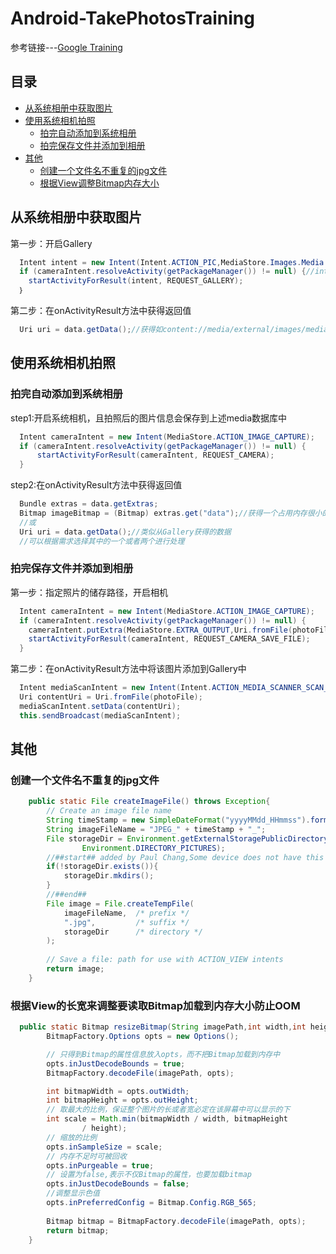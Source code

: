# Android-TakePhotosTraining
参考链接---[Google Training](http://developer.android.com/intl/zh-cn/training/camera/photobasics.html#TaskPhotoView)

## 目录
* [从系统相册中获取图片](#%e4%bb%8e%e7%b3%bb%e7%bb%9f%e7%9b%b8%e5%86%8c%e4%b8%ad%e8%8e%b7%e5%8f%96%e5%9b%be%e7%89%87)
* [使用系统相机拍照](#%e4%bd%bf%e7%94%a8%e7%b3%bb%e7%bb%9f%e7%9b%b8%e6%9c%ba%e6%8b%8d%e7%85%a7)
  * [拍完自动添加到系统相册](#%e6%8b%8d%e5%ae%8c%e8%87%aa%e5%8a%a8%e6%b7%bb%e5%8a%a0%e5%88%b0%e7%b3%bb%e7%bb%9f%e7%9b%b8%e5%86%8c)
  * [拍完保存文件并添加到相册](%e6%8b%8d%e5%ae%8c%e4%bf%9d%e5%ad%98%e6%96%87%e4%bb%b6%e5%b9%b6%e6%b7%bb%e5%8a%a0%e5%88%b0%e7%9b%b8%e5%86%8c)
* [其他](#%e5%85%b6%e4%bb%96)
  * [创建一个文件名不重复的jpg文件](#%e5%88%9b%e5%bb%ba%e4%b8%80%e4%b8%aa%e6%96%87%e4%bb%b6%e5%90%8d%e4%b8%8d%e9%87%8d%e5%a4%8d%e7%9a%84jpg%e6%96%87%e4%bb%b6)
  * [根据View调整Bitmap内存大小](#%e6%a0%b9%e6%8d%aeview%e7%9a%84%e9%95%bf%e5%ae%bd%e6%9d%a5%e8%b0%83%e6%95%b4%e8%a6%81%e8%af%bb%e5%8f%96bitmap%e5%8a%a0%e8%bd%bd%e5%88%b0%e5%86%85%e5%ad%98%e5%a4%a7%e5%b0%8f%e9%98%b2%e6%ad%a2oom)

## 从系统相册中获取图片

第一步：开启Gallery
```java
  Intent intent = new Intent(Intent.ACTION_PIC,MediaStore.Images.Media.EXTERNAL_CONTENT_URI);
  if (cameraIntent.resolveActivity(getPackageManager()) != null) {//intent是否合法，避免异常
  	startActivityForResult(intent, REQUEST_GALLERY);
  ｝
```
第二步：在onActivityResult方法中获得返回值
```java
  Uri uri = data.getData();//获得如content://media/external/images/media/327格式的uri值，通过ContentProvider可以进行查询。对应的数据在/data/data/com.android.providers.media/databases/external.db的files表中，根据对应的列名即可获得想要的数据进行相应的处理
```


## 使用系统相机拍照

### 拍完自动添加到系统相册

step1:开启系统相机，且拍照后的图片信息会保存到上述media数据库中
```java
  Intent cameraIntent = new Intent(MediaStore.ACTION_IMAGE_CAPTURE);
  if (cameraIntent.resolveActivity(getPackageManager()) != null) {
      startActivityForResult(cameraIntent, REQUEST_CAMERA);
  }
```
step2:在onActivityResult方法中获得返回值
```java
  Bundle extras = data.getExtras;
  Bitmap imageBitmap = (Bitmap) extras.get("data");//获得一个占用内存很小的bitmap对象
  //或
  Uri uri = data.getData();//类似从Gallery获得的数据
  //可以根据需求选择其中的一个或者两个进行处理
 ```
 
### 拍完保存文件并添加到相册

第一步：指定照片的储存路径，开启相机

```java
  Intent cameraIntent = new Intent(MediaStore.ACTION_IMAGE_CAPTURE);
  if (cameraIntent.resolveActivity(getPackageManager()) != null) {
  	cameraIntent.putExtra(MediaStore.EXTRA_OUTPUT,Uri.fromFile(photoFile));
	startActivityForResult(cameraIntent, REQUEST_CAMERA_SAVE_FILE);
  }
```

第二步：在onActivityResult方法中将该图片添加到Gallery中

```java
  Intent mediaScanIntent = new Intent(Intent.ACTION_MEDIA_SCANNER_SCAN_FILE);
  Uri contentUri = Uri.fromFile(photoFile);
  mediaScanIntent.setData(contentUri);
  this.sendBroadcast(mediaScanIntent);
```

## 其他

### 创建一个文件名不重复的jpg文件

```java
	public static File createImageFile() throws Exception{
		// Create an image file name
	    String timeStamp = new SimpleDateFormat("yyyyMMdd_HHmmss").format(new Date());
	    String imageFileName = "JPEG_" + timeStamp + "_";
	    File storageDir = Environment.getExternalStoragePublicDirectory(
	            Environment.DIRECTORY_PICTURES);
	    //##start## added by Paul Chang,Some device does not have this Dir,so create the dir if it's not exsits
	    if(!storageDir.exists()){
	    	storageDir.mkdirs();
	    }
	    //##end##
	    File image = File.createTempFile(
	        imageFileName,  /* prefix */
	        ".jpg",         /* suffix */
	        storageDir      /* directory */
	    );
	    
	    // Save a file: path for use with ACTION_VIEW intents
	    return image;
	}
```

### 根据View的长宽来调整要读取Bitmap加载到内存大小防止OOM

```java
  public static Bitmap resizeBitmap(String imagePath,int width,int height){
		BitmapFactory.Options opts = new Options();

		// 只得到Bitmap的属性信息放入opts，而不把Bitmap加载到内存中
		opts.inJustDecodeBounds = true;
		BitmapFactory.decodeFile(imagePath, opts);

		int bitmapWidth = opts.outWidth;
		int bitmapHeight = opts.outHeight;
		// 取最大的比例，保证整个图片的长或者宽必定在该屏幕中可以显示的下
		int scale = Math.min(bitmapWidth / width, bitmapHeight
				/ height);
		// 缩放的比例
		opts.inSampleSize = scale;
		// 内存不足时可被回收
		opts.inPurgeable = true;
		// 设置为false,表示不仅Bitmap的属性，也要加载bitmap
		opts.inJustDecodeBounds = false;
		//调整显示色值
		opts.inPreferredConfig = Bitmap.Config.RGB_565;
		
		Bitmap bitmap = BitmapFactory.decodeFile(imagePath, opts);
		return bitmap;
	}
```
